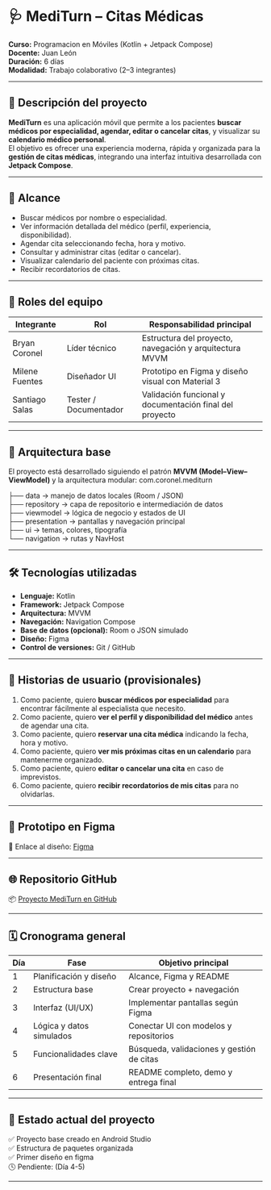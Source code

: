 # 🩺 MediTurn – Citas Médicas

**Curso:** Programacion en Móviles (Kotlin + Jetpack Compose)  
**Docente:** Juan León  
**Duración:** 6 días  
**Modalidad:** Trabajo colaborativo (2–3 integrantes)  

---

## 📘 Descripción del proyecto

**MediTurn** es una aplicación móvil que permite a los pacientes **buscar médicos por especialidad, agendar, editar o cancelar citas**, y visualizar su **calendario médico personal**.  
El objetivo es ofrecer una experiencia moderna, rápida y organizada para la **gestión de citas médicas**, integrando una interfaz intuitiva desarrollada con **Jetpack Compose**.

---

## 🎯 Alcance

- Buscar médicos por nombre o especialidad.  
- Ver información detallada del médico (perfil, experiencia, disponibilidad).  
- Agendar cita seleccionando fecha, hora y motivo.  
- Consultar y administrar citas (editar o cancelar).  
- Visualizar calendario del paciente con próximas citas.  
- Recibir recordatorios de citas.

---

## 👥 Roles del equipo

| Integrante | Rol | Responsabilidad principal |
|-------------|-----|----------------------------|
| Bryan Coronel | Líder técnico | Estructura del proyecto, navegación y arquitectura MVVM |
| Milene Fuentes | Diseñador UI | Prototipo en Figma y diseño visual con Material 3 |
| Santiago Salas | Tester / Documentador | Validación funcional y documentación final del proyecto |


---

## 🧩 Arquitectura base

El proyecto está desarrollado siguiendo el patrón **MVVM (Model–View–ViewModel)** y la arquitectura modular:
com.coronel.mediturn <br>

├── data        → manejo de datos locales (Room / JSON) <br>
├── repository  → capa de repositorio e intermediación de datos <br>
├── viewmodel   → lógica de negocio y estados de UI <br>
├── presentation → pantallas y navegación principal <br>
├── ui          → temas, colores, tipografía <br>
└── navigation  → rutas y NavHost <br>

---

## 🛠️ Tecnologías utilizadas

- **Lenguaje:** Kotlin  
- **Framework:** Jetpack Compose  
- **Arquitectura:** MVVM  
- **Navegación:** Navigation Compose  
- **Base de datos (opcional):** Room o JSON simulado  
- **Diseño:** Figma  
- **Control de versiones:** Git / GitHub

---

## 🧠 Historias de usuario (provisionales)

1. Como paciente, quiero **buscar médicos por especialidad** para encontrar fácilmente al especialista que necesito.  
2. Como paciente, quiero **ver el perfil y disponibilidad del médico** antes de agendar una cita.  
3. Como paciente, quiero **reservar una cita médica** indicando la fecha, hora y motivo.  
4. Como paciente, quiero **ver mis próximas citas en un calendario** para mantenerme organizado.  
5. Como paciente, quiero **editar o cancelar una cita** en caso de imprevistos.  
6. Como paciente, quiero **recibir recordatorios de mis citas** para no olvidarlas.

---

## 🎨 Prototipo en Figma

📎 Enlace al diseño: [Figma](https://www.figma.com/make/ndETWppBQuz1Z7Q8LpdmD8/MediTurn-Mobile-App-Prototype?node-id=0-1&t=8vPChdFO6xze56WZ-1)

---

## 🌐 Repositorio GitHub

📦 [Proyecto MediTurn en GitHub](https://github.com/brui4n/Proyecto_MediTurn)

---

## 🗓️ Cronograma general

| Día | Fase | Objetivo principal |
|-----|------|--------------------|
| 1 | Planificación y diseño | Alcance, Figma y README |
| 2 | Estructura base | Crear proyecto + navegación |
| 3 | Interfaz (UI/UX) | Implementar pantallas según Figma |
| 4 | Lógica y datos simulados | Conectar UI con modelos y repositorios |
| 5 | Funcionalidades clave | Búsqueda, validaciones y gestión de citas |
| 6 | Presentación final | README completo, demo y entrega final |

---

## 📱 Estado actual del proyecto

✅ Proyecto base creado en Android Studio  
✅ Estructura de paquetes organizada <br>
✅ Primer diseño en figma <br>
🕓 Pendiente: (Día 4-5)

---
